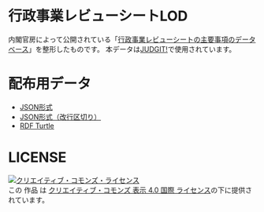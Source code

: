 # 行政事業レビューシートLOD

内閣官房によって公開されている「[行政事業レビューシートの主要事項のデータベース](https://www.gyoukaku.go.jp/review/review.html)」を整形したものです。
本データは[JUDGIT!](https://judgit.net/)で使用されています。

# 配布用データ

* [JSON形式](https://www.dropbox.com/s/dc0zsjxtkxucgww/judgit.20191001.json?dl=0)
* [JSON形式（改行区切り）](https://www.dropbox.com/s/zmp14vrt5eat30m/judgit.20191001.ndjson?dl=0)
* [RDF Turtle](https://www.dropbox.com/s/kp8upqodxtptwg3/judgit.20191001.rdf?dl=0)

# LICENSE

<a rel="license" href="http://creativecommons.org/licenses/by/4.0/"><img alt="クリエイティブ・コモンズ・ライセンス" style="border-width:0" src="https://i.creativecommons.org/l/by/4.0/88x31.png" /></a><br />この 作品 は <a rel="license" href="http://creativecommons.org/licenses/by/4.0/">クリエイティブ・コモンズ 表示 4.0 国際 ライセンス</a>の下に提供されています。
